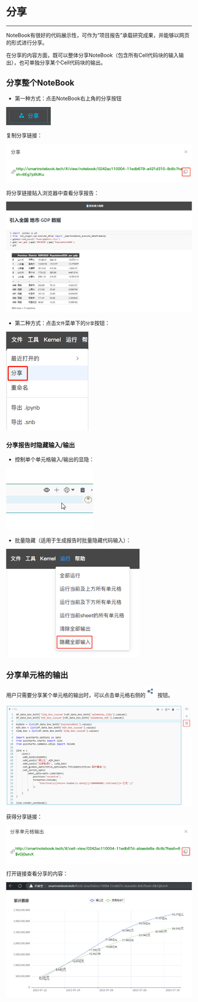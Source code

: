 # 分享

<!-- 7101752 -->
---
NoteBook有很好的代码展示性，可作为“项目报告”承载研究成果，并能够以网页的形式进行分享。

在分享的内容方面，既可以整体分享NoteBook（包含所有Cell代码块的输入输出），也可单独分享某个Cell代码块的输出。

## 分享整个NoteBook

- 第一种方式：点击NoteBook右上角的分享按钮

<!-- ![图 1](../images/sharenotebook.png)   -->

![图 0](../images/cd636019bb9f27059045863c66fde58b9416871b155334d9c416967d0c4ad914.png)  


复制分享链接：

![图 2](../images/sharelinksnotebook.png)  

将分享链接贴入浏览器中查看分享报告：

![图 5](../images/%E6%8A%A5%E5%91%8A%E5%88%86%E4%BA%AB%E9%A1%B5%E9%9D%A21.png)  

- 第二种方式：点击`文件`菜单下的`分享`按钮：

<!-- ![图 3](../images/shareand.png)   -->

![图 1](../images/de522687dfd92fe37c1dd5a87627bf29cb1e7cde26a7ec25add04d0fdd09f2ac.png)  


<!-- 在弹出的页面中用户可以复制分享链接，并将链接贴入浏览器中查看分享报告：

![图 6](../images/shareandseebook.png)   -->

<!-- | 操作 | 解释 | 备注 |
| :-----| :---- | :---- | 
| 预览notebook| 不打开NoteBook文档的情况下预览文档内容 | |
| 分享链接| 整个NoteBook文档的报告分享链接| |
| 嵌入NoteBook | 整个NoteBook文档的报告分享链接作为iframe可嵌入至其他页面 |  | -->

### 分享报告时隐藏输入/输出

<span id="hide"></span>

- 控制单个单元格输入/输出的显隐：

<!-- ![图 7](../images/eyeforreport.gif)   -->

![图 3](../images/400667c4e38dc45c3a11c72339999a1bf12fdd0b09a1f7397280c2935e8b972c.gif)  

- 批量隐藏（适用于生成报告时批量隐藏代码输入）：

![图 8](../images/batchforcell.png)  

## 分享单元格的输出

用户只需要分享某个单元格的输出时，可以点击单元格右侧的<img src="/assets/notebook/Xnip2024-06-28_17-39-42.png"  style="display: inline-block;padding:0px;border:0px"  /> 按钮。

![图 9](../images/shout.png)  

获得分享链接：

![图 10](../images/shlink.png)  

打开链接查看分享的内容：

![图 11](../images/readrepo.png)  



